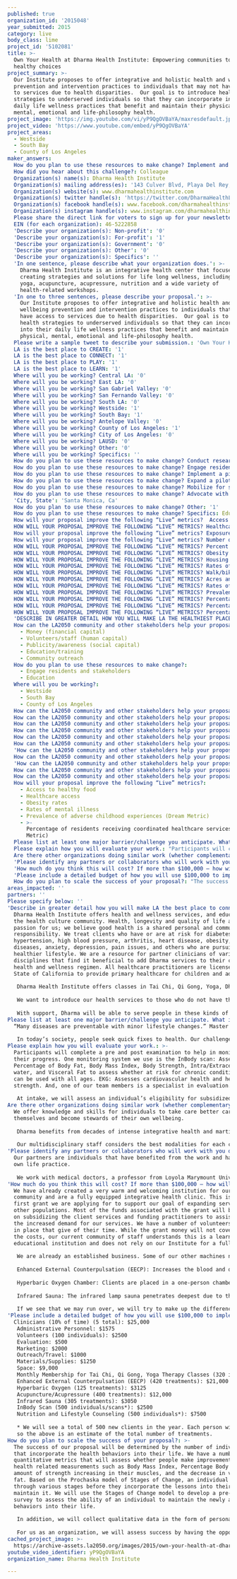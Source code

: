 ```yaml
---
published: true
organization_id: '2015048'
year_submitted: 2015
category: live
body_class: lime
project_id: '5102081'
title: >-
  Own Your Health at Dharma Health Institute: Empowering communities to make
  healthy choices
project_summary: >-
  Our Institute proposes to offer integrative and holistic health and wellbeing
  prevention and intervention practices to individuals that may not have access
  to services due to health disparities.  Our goal is to introduce health
  strategies to underserved individuals so that they can incorporate into their
  daily life wellness practices that benefit and maintain their physical,
  mental, emotional and life-philosophy health. 
project_image: 'https://img.youtube.com/vi/yP9QgOVBaYA/maxresdefault.jpg'
project_video: 'https://www.youtube.com/embed/yP9QgOVBaYA'
project_areas:
  - Westside
  - South Bay
  - County of Los Angeles
maker_answers:
  How do you plan to use these resources to make change? Implement and track policy: '0'
  How did you hear about this challenge?: Colleague
  Organization(s) name(s): Dharma Health Institute
  Organization(s) mailing address(es): '143 Culver Blvd, Playa Del Rey, Ca 90293'
  Organization(s) website(s): www.dharmahealthinstitute.com
  Organization(s) twitter handle(s): 'https://twitter.com/DharmaHealthLA'
  Organization(s) facebook handle(s): www.facebook.com/dharmahealthinstitute
  Organization(s) instagram handle(s): www.instagram.com/dharmahealthinstitute
  Please share the direct link for voters to sign up for your newsletter(s): 'http://www.dharmahealthinstitute.com/contact/'
  EIN (for each organization): 46-5222858
  'Describe your organization(s): Non-profit': '0'
  'Describe your organization(s): For-profit': '1'
  'Describe your organization(s): Government': '0'
  'Describe your organization(s): Other': '0'
  'Describe your organization(s): Specifics': ''
  'In one sentence, please describe what your organization does.': >-
    Dharma Health Institute is an integrative health center that focuses on
    creating strategies and solutions for life long wellness, including tai chi,
    yoga, acupuncture, acupressure, nutrition and a wide variety of
    health-related workshops.
  'In one to three sentences, please describe your proposal.': >-
    Our Institute proposes to offer integrative and holistic health and
    wellbeing prevention and intervention practices to individuals that may not
    have access to services due to health disparities.  Our goal is to introduce
    health strategies to underserved individuals so that they can incorporate
    into their daily life wellness practices that benefit and maintain their
    physical, mental, emotional and life-philosophy health. 
  Please write a sample tweet to describe your submission.: 'Own Your Health @dharmahealthinstitute. #dharmahealthLA'
  LA is the best place to CREATE: '1'
  LA is the best place to CONNECT: '1'
  LA is the best place to PLAY: '1'
  LA is the best place to LEARN: '1'
  Where will you be working? Central LA: '0'
  Where will you be working? East LA: '0'
  Where will you be working? San Gabriel Valley: '0'
  Where will you be working? San Fernando Valley: '0'
  Where will you be working? South LA: '0'
  Where will you be working? Westside: '1'
  Where will you be working? South Bay: '1'
  Where will you be working? Antelope Valley: '0'
  Where will you be working? County of Los Angeles: '1'
  Where will you be working? City of Los Angeles: '0'
  Where will you be working? LAUSD: '0'
  Where will you be working? Other: '0'
  Where will you be working? Specifics: ''
  How do you plan to use these resources to make change? Conduct research: '0'
  How do you plan to use these resources to make change? Engage residents and stakeholders: '1'
  How do you plan to use these resources to make change? Implement a pilot or new project: '0'
  How do you plan to use these resources to make change? Expand a pilot or a program: '1'
  How do you plan to use these resources to make change? Mobilize for systems change: '0'
  How do you plan to use these resources to make change? Advocate with policymakers and leaders: '0'
  'City, State': 'Santa Monica, Ca'
  How do you plan to use these resources to make change? Other: '1'
  How do you plan to use these resources to make change? Specifics: Education
  How will your proposal improve the following “Live” metrics?  Access to healthy food: '1'
  HOW WILL YOUR PROPOSAL IMPROVE THE FOLLOWING “LIVE” METRICS? Healthcare access: '1'
  How will your proposal improve the following “Live” metrics? Exposure to air toxins: '0'
  How will your proposal improve the following “Live” metrics? Number of households below the self-sufficiency index: '0'
  HOW WILL YOUR PROPOSAL IMPROVE THE FOLLOWING “LIVE” METRICS? Percent of imported water: '0'
  HOW WILL YOUR PROPOSAL IMPROVE THE FOLLOWING “LIVE” METRICS? Obesity rates: '1'
  HOW WILL YOUR PROPOSAL IMPROVE THE FOLLOWING “LIVE” METRICS? Housing affordability: '0'
  HOW WILL YOUR PROPOSAL IMPROVE THE FOLLOWING “LIVE” METRICS? Rates of homelessness: '0'
  HOW WILL YOUR PROPOSAL IMPROVE THE FOLLOWING “LIVE” METRICS? Walk/bike/transit score: '0'
  HOW WILL YOUR PROPOSAL IMPROVE THE FOLLOWING “LIVE” METRICS? Acres and miles of polluted waterways: '0'
  HOW WILL YOUR PROPOSAL IMPROVE THE FOLLOWING “LIVE” METRICS? Rates of mental illness: '1'
  HOW WILL YOUR PROPOSAL IMPROVE THE FOLLOWING “LIVE” METRICS? Prevalence of adverse childhood experiences (Dream Metric): '1'
  HOW WILL YOUR PROPOSAL IMPROVE THE FOLLOWING “LIVE” METRICS? Percentage of LA communities that are resilient (Dream Metric): '0'
  HOW WILL YOUR PROPOSAL IMPROVE THE FOLLOWING “LIVE” METRICS? Percentage of residents receiving coordinated healthcare services (Dream Metric): '1'
  HOW WILL YOUR PROPOSAL IMPROVE THE FOLLOWING “LIVE” METRICS? Percentage of tree canopy cover (Dream Metric): '0'
  'DESCRIBE IN GREATER DETAIL HOW YOU WILL MAKE LA THE HEALTHIEST PLACE TO LIVE: ': "Dharma Health Institute offers health and wellness services, and education for the health culture community. Health, longevity and quality of life are a passion for us; we believe good health is a shared personal and community responsibility. We treat clients who have or are at risk for diabetes, hypertension, high blood pressure, arthritis, heart disease, obesity, chronic diseases, anxiety, depression, pain issues, and others who are pursuing a healthier lifestyle. We are a resource for partner clinicians of various disciplines that find it beneficial to add Dharma services to their clients’ health and wellness regimen. All healthcare practitioners are licensed by the State of California to provide primary healthcare for children and adults. \r\n\r\nDharma Health Institute offers classes in Tai Chi, Qi Gong, Yoga, Dharma Youth, Family Fitness as well as a number of Preventative and Integrative Health services. We also offer acupuncture, acupressure, nutrition, herbs, and nutraceuticals, as well as number of integrative modalities such as Hyperbaric Oxygen, Enhanced External Counterpulsation (EECP), Infrared Sauna, Neuroplasticity and Mental Health services. \r\n\r\nWe want to introduce our health services to those who do not have the means to create a holistic approach to their health and wellness. For example, one of our community partners shared the story of a 30 year-old Latina, mother of three with a weight problem. She has not yet been approved through her Medi-Cal HMO to see a dietician and is experiencing anxiety, depression and symptoms associated with pre-diabetes. She has two special needs children, and a host of her own adverse childhood experiences. She and her children could access services at our Dharma Institute. In another case, a 67-year-old Viet Nam Vet suffers from PTSD and depression, has high blood pressure, an enlarged heart, diabetes, poor circulation and struggles with his weight.  He receives medical interventions at his local VA and has received acupuncture, and claims “This has helped me more than all the medicines I have received.”  However, due to the restrictions of his health benefits, his access is not consistent. He would benefit from Dharma services. Or, in a different kind of situation, there is a new mom that needs to reduce her stress: Stroller-yoga or tai chi might be perfect for her. \r\n\r\nWith support, Dharma will be able to serve people in these kinds of situations and that need a sliding scale for fees.\r\n"
  How can the LA2050 community and other stakeholders help your proposal succeed?:
    - Money (financial capital)
    - Volunteers/staff (human capital)
    - Publicity/awareness (social capital)
    - Education/training
    - Community outreach
  How do you plan to use these resources to make change?:
    - Engage residents and stakeholders
    - Education
  Where will you be working?:
    - Westside
    - South Bay
    - County of Los Angeles
  How can the LA2050 community and other stakeholders help your proposal succeed? Specifics: ''
  How can the LA2050 community and other stakeholders help your proposal succeed? Other: '0'
  How can the LA2050 community and other stakeholders help your proposal succeed? Quality improvement research: '0'
  How can the LA2050 community and other stakeholders help your proposal succeed? Money (financial capital): '1'
  How can the LA2050 community and other stakeholders help your proposal succeed? Volunteers/staff (human capital): '1'
  How can the LA2050 community and other stakeholders help your proposal succeed? Publicity/awareness (social capital): '1'
  'How can the LA2050 community and other stakeholders help your proposal succeed? Infrastructure (building/space/vehicles, etc.)': '0'
  How can the LA2050 community and other stakeholders help your proposal succeed? Education/training: '1'
  'How can the LA2050 community and other stakeholders help your proposal succeed? Technical infrastructure (computers, etc.)': '0'
  How can the LA2050 community and other stakeholders help your proposal succeed? Community outreach: '1'
  How can the LA2050 community and other stakeholders help your proposal succeed? Network/relationship support: '0'
  How will your proposal improve the following “Live” metrics?:
    - Access to healthy food
    - Healthcare access
    - Obesity rates
    - Rates of mental illness
    - Prevalence of adverse childhood experiences (Dream Metric)
    - >-
      Percentage of residents receiving coordinated healthcare services (Dream
      Metric)
  Please list at least one major barrier/challenge you anticipate. What is your strategy for overcoming these obstacles?: "“Many diseases are preventable with minor lifestyle changes.” Master Zi\r\n\r\nIn today’s society, people seek quick fixes to health. Our challenge is constructively working with this mentality. One client shares that she wants to lose weight but in the same breath also says that she wants to eat and enjoy her life. She doesn’t want to stop having fun. Her concept of healthy living is life void of joy. Yet, her 76 year old brother-in-law who has been involved in several of our programs dines at wonderful restaurants, looks years younger than his age and has a zest for life.  As practitioners, we want to have her experience that doing things to support wellbeing does not mean taking enjoyment out of life. We invite the whole family to engage in life practices and family members to support one another in sustaining health practices. Also, our members offer support (by phone, after class, individual lessons, going for tea/coffee or lunch) as people begin this journey. \r\n"
  Please explain how you will evaluate your work.: "Participants will complete a pre and post examination to help in monitoring their progress.  One monitoring system we use is the InBody scan: Assesses Percentage of Body Fat, Body Mass Index, Body Strength, Intra/Extracellular water, and Visceral Fat to assess whether at risk for chronic conditions. It can be used with all ages.  EKG: Assesses cardiovascular health and heart strength. And, one of our team members is a specialist in evaluation. \r\n\r\nAt intake, we will assess an individual’s eligibility for subsidized fees. At various points throughout we will ask clients how they are doing, to help catch early issues, as well as give guidance and encouragement; building relationships is important. At the completion of services we will collect Client satisfaction data related to the specific services they received. We will use data regularly collected by the various machines and progress notes from our files. Collectively, this will provide an evaluation picture of clients’ changes. \r\n"
  Are there other organizations doing similar work (whether complementary or competitive)? What is unique about your proposed approach?: "We offer knowledge and skills for individuals to take care better care of themselves and become stewards of their own wellbeing.\r\n\r\nDharma benefits from decades of intense integrative health and martial arts training, study, practical applications and commitment by its co-owners. Our quality of life programs set us apart from many competitors in that we also draw from the Vedic Sciences and neuroplasticity. We help individuals with integrating nutrition, physical movement, and techniques to shift their consciousness towards healthier living and psychological, social and mental good health. \r\n\r\nOur multidisciplinary staff considers the best modalities for each client. We can take victims of crime insurance and traditional medical insurances. We offer health trainings via SKYPE. Our practitioners are culturally/linguistically diverse (Spanish, Hindi, Urdu). Our clients, too, are diverse: students, mothers and babies, families, professionals, retirees, etc. \r\n\r\n"
  'Please identify any partners or collaborators who will work with you on this project. How much of the $100,000 grant award will each partner receive?': "Our partners are individuals that have benefited from the work and have their own life practice. \r\n\r\nWe work with medical doctors, a professor from Loyola Marymount University, which is the head of the Asian Studies program, Chinese medical practitioners including acupuncturists and herbalists, physical therapists, social workers, counselors, marriage and family therapists, as well other institutions. We also teach at various venues including Malibu Fitness and Loyola Marymount University. For events, we partner with local businesses including Rawvolution and Simply Wholesome, a natural food grocery store and restaurant, locally owned and operated. We donate to a number of organizations including One World Health Project, a non-profit organization training health workers in Africa and South America, Firefighters association, Race for the Cure and local companies holding raffles or community fundraising events. Based on the number of clients we receive and the health issues they are experiencing, the partners will receive monetary compensation for their time. The fees calculated will be sliding scale and thus it is hard to assess how much each partner will receive. Within our organization, there is an understanding of Dakshana, giving a portion of the knowledge received, so we consistently have volunteers working alongside us administratively as well a teaching. This is foundational to our work; it, too, sets us apart from some other organizations. If we receive this grant, these volunteers will receive a small payment for their assistance. \r\n"
  'How much do you think this will cost? If more than $100,000 – how will you cover the additional costs?': "We have already created a very warm and welcoming institution for our existing community and are a fully equipped integrative health clinic. This is the first grant we are applying for to support our goal of expanding services to other populations. Most of the funds associated with the grant will be spent on subsidizing the client services and funding practitioners to assist with the increased demand for our services. We have a number of volunteers already in place that give of their time. While the grant money will not cover all of the costs, our current community of staff understands this is a learning and educational institution and does not rely on our Institute for a full income. \r\n\r\nWe are already an established business. Some of our other machines not yet mentioned include: \r\n\r\nEnhanced External Counterpulsation (EECP): Increases the blood and oxygen supply to the heart muscle and decreases the amount of work the heart has to do to pump blood to the rest of the body. This is an excellent machine for anyone experiencing cardiovascular issues, diabetes and many chronic diseases that result from being obese. This machine is under used by cardiovascular clients because many people do not know about it and/or insurance has stopped paying for these treatments so it is no longer affordable. \r\n\r\nHyperbaric Oxygen Chamber: Clients are placed in a one-person chamber where 100% oxygen is circulated. The oxygen is pressurized so the air pressure is  2-3 times greater than normal. As a result, the lungs and skin absorb more concentrated oxygen in a shorter period of time. This allows for growth of new blood vessels with reduced circulation including artherosclerosis, aids in treatment of infection, diabetic ulcers, MS, macular degeneration, and helps restore brain function. \r\n\r\nInfrared Sauna: The infrared lamp sauna penetrates deepest due to the fact that the heat source is all concentrated in a small area, and not due to the frequencies of the energy used. It is also an antioxidant nutrient, activates the cells, supports metabolic processes and decouples toxins from water molecules. Infrared sauna therapy is one of the least costly, safest and most powerful ways to eliminate toxic metals, toxic chemicals and chronic infections.  \r\n\r\nIf we see that we may run over, we will try to make up the difference through various insurances or an additional grant.\r\n"
  'Please include a detailed budget of how you will use $100,000 to implement this project.': "Clinicians (10% of time) (5 total): $25,000\r\nAdministrative Personnel: $1575\r\nVolunteers (100 individuals): $2500\r\nEvaluation: $500\r\nMarketing: $2000\r\nOutreach/Travel: $1000\r\nMaterials/Supplies: $1250\r\nSpace: $9,000\r\nMonthly Membership for Tai Chi, Qi Gong, Yoga Therapy Classes (320 individuals): $8000\r\nEnhanced External Counterpulsation (EECP) (420 treatments): $21,000\r\nHyperbaric Oxygen (125 treatments): $3125\r\nAcupuncture/Acupressure (400 treatments): $12,000\r\nInfrared Sauna (305 treatments): $3050\r\nInBody Scan (500 individuals/scans*): $2500\r\nNutrition and Lifestyle Counseling (500 individuals*): $7500\r\n\r\n* We will see a total of 500 new clients in the year. Each person will receive an InBody Scan for Diagnostic purposes and Nutrition/Lifestyle counseling. Each client may receive one or more treatments in the category depending on personal situation\r\nso the above is an estimate of the total number of treatments. \r\n"
  How do you plan to scale the success of your proposal?: "The success of our proposal will be determined by the number of individuals that incorporate the health behaviors into their life. We have a number of quantitative metrics that will assess whether people make improvements on health related measurements such as Body Mass Index, Percentage Body fat, the amount of strength increasing in their muscles, and the decrease in visceral fat. Based on the Prochaska model of Stages of Change, an individual cycles through various stages before they incorporate the lessons into their life and maintain it. We will use the Stages of Change model to develop a pre-post test survey to assess the ability of an individual to maintain the newly adopted behaviors into their life. \r\n\r\nIn addition, we will collect qualitative data in the form of personal follow up with clients to assess their mental and emotional well being as a result of their ability to cope with their illness in a healthier way. \r\n\r\nFor us as an organization, we will assess success by having the opportunity to provide integrative health services to a wider population and offer the community at large an opportunity to learn strategies and techniques to live a healthier, a more productive life and be empowered to make health decisions based on the knowledge they receive. \r\n"
areas_impacted: ''
partners: ''
Please specify below: ''
'Describe in greater detail how you will make LA the best place to connect:': >-
  Dharma Health Institute offers health and wellness services, and education for
  the health culture community. Health, longevity and quality of life are a
  passion for us; we believe good health is a shared personal and community
  responsibility. We treat clients who have or are at risk for diabetes,
  hypertension, high blood pressure, arthritis, heart disease, obesity, chronic
  diseases, anxiety, depression, pain issues, and others who are pursuing a
  healthier lifestyle. We are a resource for partner clinicians of various
  disciplines that find it beneficial to add Dharma services to their clients’
  health and wellness regimen. All healthcare practitioners are licensed by the
  State of California to provide primary healthcare for children and adults. 
   
   Dharma Health Institute offers classes in Tai Chi, Qi Gong, Yoga, Dharma Youth, Family Fitness as well as a number of Preventative and Integrative Health services. We also offer acupuncture, acupressure, nutrition, herbs, and nutraceuticals, as well as number of integrative modalities such as Hyperbaric Oxygen, Enhanced External Counterpulsation (EECP), Infrared Sauna, Neuroplasticity and Mental Health services. 
   
   We want to introduce our health services to those who do not have the means to create a holistic approach to their health and wellness. For example, one of our community partners shared the story of a 30 year-old Latina, mother of three with a weight problem. She has not yet been approved through her Medi-Cal HMO to see a dietician and is experiencing anxiety, depression and symptoms associated with pre-diabetes. She has two special needs children, and a host of her own adverse childhood experiences. She and her children could access services at our Dharma Institute. In another case, a 67-year-old Viet Nam Vet suffers from PTSD and depression, has high blood pressure, an enlarged heart, diabetes, poor circulation and struggles with his weight. He receives medical interventions at his local VA and has received acupuncture, and claims “This has helped me more than all the medicines I have received.” However, due to the restrictions of his health benefits, his access is not consistent. He would benefit from Dharma services. Or, in a different kind of situation, there is a new mom that needs to reduce her stress: Stroller-yoga or tai chi might be perfect for her. 
   
   With support, Dharma will be able to serve people in these kinds of situations and that need a sliding scale for fees.
Please list at least one major barrier/challenge you anticipate. What is your strategy for overcoming these obstacles?: |-
  “Many diseases are preventable with minor lifestyle changes.” Master Zi
   
   In today’s society, people seek quick fixes to health. Our challenge is constructively working with this mentality. One client shares that she wants to lose weight but in the same breath also says that she wants to eat and enjoy her life. She doesn’t want to stop having fun. Her concept of healthy living is life void of joy. Yet, her 76 year old brother-in-law who has been involved in several of our programs dines at wonderful restaurants, looks years younger than his age and has a zest for life. As practitioners, we want to have her experience that doing things to support wellbeing does not mean taking enjoyment out of life. We invite the whole family to engage in life practices and family members to support one another in sustaining health practices. Also, our members offer support (by phone, after class, individual lessons, going for tea/coffee or lunch) as people begin this journey.
Please explain how you will evaluate your work.: >-
  Participants will complete a pre and post examination to help in monitoring
  their progress. One monitoring system we use is the InBody scan: Assesses
  Percentage of Body Fat, Body Mass Index, Body Strength, Intra/Extracellular
  water, and Visceral Fat to assess whether at risk for chronic conditions. It
  can be used with all ages. EKG: Assesses cardiovascular health and heart
  strength. And, one of our team members is a specialist in evaluation. 
   
   At intake, we will assess an individual’s eligibility for subsidized fees. At various points throughout we will ask clients how they are doing, to help catch early issues, as well as give guidance and encouragement; building relationships is important. At the completion of services we will collect Client satisfaction data related to the specific services they received. We will use data regularly collected by the various machines and progress notes from our files. Collectively, this will provide an evaluation picture of clients’ changes.
Are there other organizations doing similar work (whether complementary or competitive)? What is unique about your proposed approach?: >-
  We offer knowledge and skills for individuals to take care better care of
  themselves and become stewards of their own wellbeing.
   
   Dharma benefits from decades of intense integrative health and martial arts training, study, practical applications and commitment by its co-owners. Our quality of life programs set us apart from many competitors in that we also draw from the Vedic Sciences and neuroplasticity. We help individuals with integrating nutrition, physical movement, and techniques to shift their consciousness towards healthier living and psychological, social and mental good health. 
   
   Our multidisciplinary staff considers the best modalities for each client. We can take victims of crime insurance and traditional medical insurances. We offer health trainings via SKYPE. Our practitioners are culturally/linguistically diverse (Spanish, Hindi, Urdu). Our clients, too, are diverse: students, mothers and babies, families, professionals, retirees, etc.
'Please identify any partners or collaborators who will work with you on this project. How much of the $100,000 grant award will each partner receive?': >-
  Our partners are individuals that have benefited from the work and have their
  own life practice. 
   
   We work with medical doctors, a professor from Loyola Marymount University, which is the head of the Asian Studies program, Chinese medical practitioners including acupuncturists and herbalists, physical therapists, social workers, counselors, marriage and family therapists, as well other institutions. We also teach at various venues including Malibu Fitness and Loyola Marymount University. For events, we partner with local businesses including Rawvolution and Simply Wholesome, a natural food grocery store and restaurant, locally owned and operated. We donate to a number of organizations including One World Health Project, a non-profit organization training health workers in Africa and South America, Firefighters association, Race for the Cure and local companies holding raffles or community fundraising events. Based on the number of clients we receive and the health issues they are experiencing, the partners will receive monetary compensation for their time. The fees calculated will be sliding scale and thus it is hard to assess how much each partner will receive. Within our organization, there is an understanding of Dakshana, giving a portion of the knowledge received, so we consistently have volunteers working alongside us administratively as well a teaching. This is foundational to our work; it, too, sets us apart from some other organizations. If we receive this grant, these volunteers will receive a small payment for their assistance.
'How much do you think this will cost? If more than $100,000 – how will you cover the additional costs?': >-
  We have already created a very warm and welcoming institution for our existing
  community and are a fully equipped integrative health clinic. This is the
  first grant we are applying for to support our goal of expanding services to
  other populations. Most of the funds associated with the grant will be spent
  on subsidizing the client services and funding practitioners to assist with
  the increased demand for our services. We have a number of volunteers already
  in place that give of their time. While the grant money will not cover all of
  the costs, our current community of staff understands this is a learning and
  educational institution and does not rely on our Institute for a full income. 
   
   We are already an established business. Some of our other machines not yet mentioned include: 
   
   Enhanced External Counterpulsation (EECP): Increases the blood and oxygen supply to the heart muscle and decreases the amount of work the heart has to do to pump blood to the rest of the body. This is an excellent machine for anyone experiencing cardiovascular issues, diabetes and many chronic diseases that result from being obese. This machine is under used by cardiovascular clients because many people do not know about it and/or insurance has stopped paying for these treatments so it is no longer affordable. 
   
   Hyperbaric Oxygen Chamber: Clients are placed in a one-person chamber where 100% oxygen is circulated. The oxygen is pressurized so the air pressure is 2-3 times greater than normal. As a result, the lungs and skin absorb more concentrated oxygen in a shorter period of time. This allows for growth of new blood vessels with reduced circulation including artherosclerosis, aids in treatment of infection, diabetic ulcers, MS, macular degeneration, and helps restore brain function. 
   
   Infrared Sauna: The infrared lamp sauna penetrates deepest due to the fact that the heat source is all concentrated in a small area, and not due to the frequencies of the energy used. It is also an antioxidant nutrient, activates the cells, supports metabolic processes and decouples toxins from water molecules. Infrared sauna therapy is one of the least costly, safest and most powerful ways to eliminate toxic metals, toxic chemicals and chronic infections. 
   
   If we see that we may run over, we will try to make up the difference through various insurances or an additional grant.
'Please include a detailed budget of how you will use $100,000 to implement this project.': |-
  Clinicians (10% of time) (5 total): $25,000
   Administrative Personnel: $1575
   Volunteers (100 individuals): $2500
   Evaluation: $500
   Marketing: $2000
   Outreach/Travel: $1000
   Materials/Supplies: $1250
   Space: $9,000
   Monthly Membership for Tai Chi, Qi Gong, Yoga Therapy Classes (320 individuals): $8000
   Enhanced External Counterpulsation (EECP) (420 treatments): $21,000
   Hyperbaric Oxygen (125 treatments): $3125
   Acupuncture/Acupressure (400 treatments): $12,000
   Infrared Sauna (305 treatments): $3050
   InBody Scan (500 individuals/scans*): $2500
   Nutrition and Lifestyle Counseling (500 individuals*): $7500
   
   * We will see a total of 500 new clients in the year. Each person will receive an InBody Scan for Diagnostic purposes and Nutrition/Lifestyle counseling. Each client may receive one or more treatments in the category depending on personal situation
   so the above is an estimate of the total number of treatments.
How do you plan to scale the success of your proposal?: >-
  The success of our proposal will be determined by the number of individuals
  that incorporate the health behaviors into their life. We have a number of
  quantitative metrics that will assess whether people make improvements on
  health related measurements such as Body Mass Index, Percentage Body fat, the
  amount of strength increasing in their muscles, and the decrease in visceral
  fat. Based on the Prochaska model of Stages of Change, an individual cycles
  through various stages before they incorporate the lessons into their life and
  maintain it. We will use the Stages of Change model to develop a pre-post test
  survey to assess the ability of an individual to maintain the newly adopted
  behaviors into their life. 
   
   In addition, we will collect qualitative data in the form of personal follow up with clients to assess their mental and emotional well being as a result of their ability to cope with their illness in a healthier way. 
   
   For us as an organization, we will assess success by having the opportunity to provide integrative health services to a wider population and offer the community at large an opportunity to learn strategies and techniques to live a healthier, a more productive life and be empowered to make health decisions based on the knowledge they receive.
cached_project_image: >-
  https://archive-assets.la2050.org/images/2015/own-your-health-at-dharma-health-institute-empowering-communities-to-make-healthy-choices/img.youtube.com/vi/yP9QgOVBaYA/maxresdefault.jpg
youtube_video_identifier: yP9QgOVBaYA
organization_name: Dharma Health Institute

---
```

